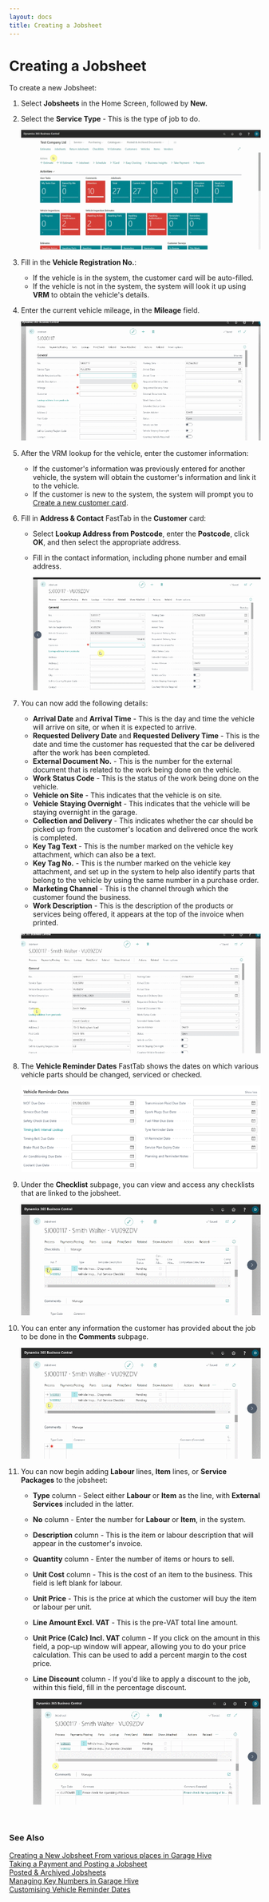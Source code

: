 ```yaml
---
layout: docs
title: Creating a Jobsheet
---
```


# Creating a Jobsheet 
To create a new Jobsheet:
1. Select **Jobsheets** in the Home Screen, followed by **New.**
2. Select the **Service Type** - This is the type of job to do.

   ![](media/garagehive-create-a-jobsheet1.gif)

3. Fill in the **Vehicle Registration No.**:
    - If the vehicle is in the system, the customer card will be auto-filled.
    - If the vehicle is not in the system, the system will look it up using **VRM** to obtain the vehicle's details.
4. Enter the current vehicle mileage, in the **Mileage** field.

    ![](media/garagehive-create-a-jobsheet2.gif)

5. After the VRM lookup for the vehicle, enter the customer information:
    - If the customer's information was previously entered for another vehicle, the system will obtain the customer's information and link it to the vehicle.
    - If the customer is new to the system, the system will prompt you to [Create a new customer card](docs/garagehive-create-a-customer-card.html "Create Customer Card").
6. Fill in **Address & Contact** FastTab in the **Customer** card:
    - Select **Lookup Address from Postcode**, enter the **Postcode**, click **OK**, and then select the appropriate address.
    - Fill in the contact information, including phone number and email address.

         ![](media/garagehive-create-a-jobsheet3.gif)

7. You can now add the following details:
     - **Arrival Date** and **Arrival Time** - This is the day and time the vehicle will arrive on site, or when it is expected to arrive.
     - **Requested Delivery Date** and **Requested Delivery Time** - This is the date and time the customer has requested that the car be delivered after the work has been completed.
     - **External Document No.** - This is the number for the external document that is related to the work being done on the vehicle.
     - **Work Status Code** - This is the status of the work being done on the vehicle.
     - **Vehicle on Site** - This indicates that the vehicle is on site.
     - **Vehicle Staying Overnight** - This indicates that the vehicle will be staying overnight in the garage.
     - **Collection and Delivery** - This indicates whether the car should be picked up from the customer's location and delivered once the work is completed.
     - **Key Tag Text** - This is the number marked on the vehicle key attachment, which can also be a text.
     - **Key Tag No.** - This is the number marked on the vehicle key attachment, and set up in the system to help also identify parts that belong to the vehicle by using the same number in a purchase order.
     - **Marketing Channel** - This is the channel through which the customer found the business.
     - **Work Description** - This is the description of the products or services being offered, it appears at the top of the invoice when printed.

      ![](media/garagehive-create-a-jobsheet4.gif)

7. The **Vehicle Reminder Dates** FastTab shows the dates on which various vehicle parts should be changed, serviced or checked.

   ![](media/garagehive-create-a-jobsheet4a.png)

8. Under the **Checklist** subpage, you can view and access any checklists that are linked to the jobsheet.

      ![](media/garagehive-create-a-jobsheet5.gif)

9.  You can enter any information the customer has provided about the job to be done in the **Comments** subpage. 

      ![](media/garagehive-create-a-jobsheet6.gif)
   

10. You can now begin adding **Labour** lines, **Item** lines, or **Service Packages** to the jobsheet:
    - **Type** column - Select either **Labour** or **Item** as the line, with **External Services** included in the latter.
    - **No** column - Enter the number for **Labour** or **Item**, in the system.
    - **Description** column - This is the item or labour description that will appear in the customer's invoice.
    - **Quantity** column - Enter the number of items or hours to sell.
    - **Unit Cost** column - This is the cost of an item to the business. This field is left blank for labour.
    - **Unit Price** - This is the price at which the customer will buy the item or labour per unit.
    - **Line Amount Excl. VAT** - This is the pre-VAT total line amount. 
    - **Unit Price (Calc) Incl. VAT** column - If you click on the amount in this field, a pop-up window will appear, allowing you to do your price calculation. This can be used to add a percent margin to the cost price.
    - **Line Discount** column - If you'd like to apply a discount to the job, within this field, fill in the percentage discount. 

         ![](media/garagehive-create-a-jobsheet7.gif)


<br>

### **See Also**

[Creating a New Jobsheet From various places in Garage Hive](garagehive-jobsheet-create.html) \
[Taking a Payment and Posting a Jobsheet](garagehive-jobsheet-taking-payment.html) \
[Posted & Archived Jobsheets](garagehive-posted-archived-documents.html) \
[Managing Key Numbers in Garage Hive](garagehive-managing-key-numbers-in-the-system.html) \
[Customising Vehicle Reminder Dates](garagehive-customising-vehicle-reminder-dates.html)